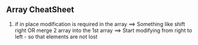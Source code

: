 ## Array CheatSheet

1. if in place modification is required in the array ==> Something like shift right OR merge 2 array into the 1st array ==> Start modifying from right to left - so that elements are not lost 